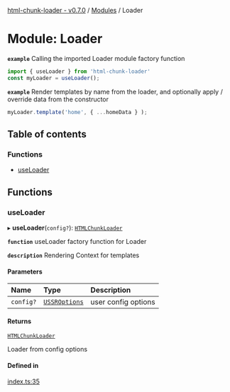 [html-chunk-loader - v0.7.0](../README.md) / [Modules](../modules.md) / Loader

# Module: Loader

**`example`** Calling the imported Loader module factory function
```javascript
import { useLoader } from 'html-chunk-loader'
const myLoader = useLoader();
```

**`example`** Render templates by name from the loader, and optionally apply / override data from the constructor
```javascript
myLoader.template('home', { ...homeData } );
```

## Table of contents

### Functions

- [useLoader](Loader.md#useloader)

## Functions

### useLoader

▸ **useLoader**(`config?`): [`HTMLChunkLoader`](../interfaces/Types.HTMLChunkLoader.md)

**`function`** useLoader factory function for Loader

**`description`** Rendering Context for templates

#### Parameters

| Name | Type | Description |
| :------ | :------ | :------ |
| `config?` | [`USSROptions`](../interfaces/Types.USSROptions.md) | user config options |

#### Returns

[`HTMLChunkLoader`](../interfaces/Types.HTMLChunkLoader.md)

Loader from config options

#### Defined in

[index.ts:35](https://github.com/abschill/html-chunk-loader/blob/0db52a1/src/index.ts#L35)
